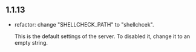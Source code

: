 ## 1.1.13

- refactor: change "SHELLCHECK_PATH" to "shellchcek".

  This is the default settings of the server. To disabled it, change it to an empty string.
